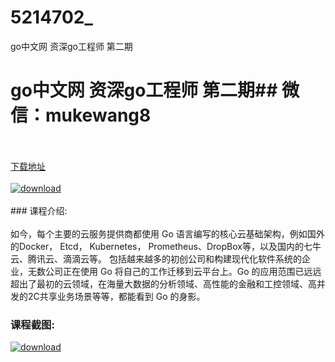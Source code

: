 # 5214702_
go中文网 资深go工程师 第二期
# go中文网 资深go工程师 第二期## 微信：mukewang8
<br/></br>[下载地址](http://www.36tz.cn/article/5214702 "下载地址")
<br/></br>[![download](http://36tz.cn/muke_img/2020_08_1-6-300x198.png "下载地址")](http://www.36tz.cn/article/5214702 "下载地址")
<br/></br>### 课程介绍:<br/></br>如今，每个主要的云服务提供商都使用 Go 语言编写的核心云基础架构，例如国外的Docker， Etcd， Kubernetes， Prometheus、DropBox等，以及国内的七牛云、腾讯云、滴滴云等。
包括越来越多的初创公司和构建现代化软件系统的企业，无数公司正在使用 Go 将自己的工作迁移到云平台上。Go 的应用范围已远远超出了最初的云领域，在海量大数据的分析领域、高性能的金融和工控领域、高并发的2C共享业务场景等等，都能看到 Go 的身影。

### 课程截图:
[![download](http://36tz.cn/muke_img/2020_08_2-6.png "下载地址")](http://www.36tz.cn/article/5214702 "下载地址")
